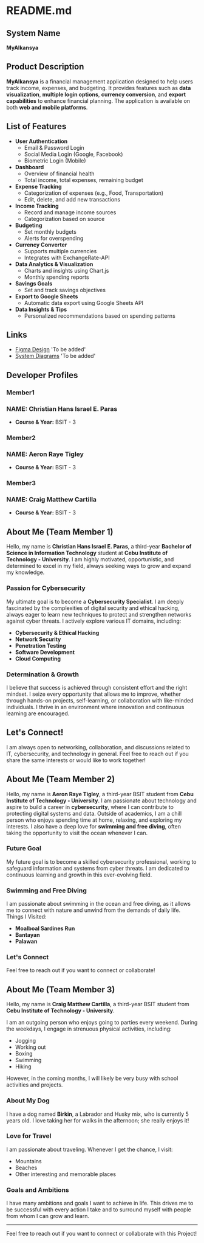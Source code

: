 # README.md

## System Name
**MyAlkansya**

## Product Description
**MyAlkansya** is a financial management application designed to help users track income, expenses, and budgeting. It provides features such as **data visualization**, **multiple login options**, **currency conversion**, and **export capabilities** to enhance financial planning. The application is available on both **web and mobile platforms**.

## List of Features
- **User Authentication**
  - Email & Password Login
  - Social Media Login (Google, Facebook)
  - Biometric Login (Mobile)
- **Dashboard**
  - Overview of financial health
  - Total income, total expenses, remaining budget
- **Expense Tracking**
  - Categorization of expenses (e.g., Food, Transportation)
  - Edit, delete, and add new transactions
- **Income Tracking**
  - Record and manage income sources
  - Categorization based on source
- **Budgeting**
  - Set monthly budgets
  - Alerts for overspending
- **Currency Converter**
  - Supports multiple currencies
  - Integrates with ExchangeRate-API
- **Data Analytics & Visualization**
  - Charts and insights using Chart.js
  - Monthly spending reports
- **Savings Goals**
  - Set and track savings objectives
- **Export to Google Sheets**
  - Automatic data export using Google Sheets API
- **Data Insights & Tips**
  - Personalized recommendations based on spending patterns

## Links
- [Figma Design](#) 'To be added'
- [System Diagrams](#) 'To be added'


## Developer Profiles

### Member1
### NAME: Christian Hans Israel E. Paras
- **Course & Year:** BSIT - 3

### Member2
### NAME: Aeron Raye Tigley
- **Course & Year:** BSIT - 3

### Member3
### NAME: Craig Matthew Cartilla
- **Course & Year:** BSIT - 3


## About Me (Team Member 1)

Hello, my name is **Christian Hans Israel E. Paras**, a third-year **Bachelor of Science in Information Technology** student at **Cebu Institute of Technology - University**. I am highly motivated, opportunistic, and determined to excel in my field, always seeking ways to grow and expand my knowledge.

### Passion for Cybersecurity
My ultimate goal is to become a **Cybersecurity Specialist**. I am deeply fascinated by the complexities of digital security and ethical hacking, always eager to learn new techniques to protect and strengthen networks against cyber threats. I actively explore various IT domains, including:

- **Cybersecurity & Ethical Hacking**
- **Network Security**
- **Penetration Testing**
- **Software Development**
- **Cloud Computing**

### Determination & Growth
I believe that success is achieved through consistent effort and the right mindset. I seize every opportunity that allows me to improve, whether through hands-on projects, self-learning, or collaboration with like-minded individuals. I thrive in an environment where innovation and continuous learning are encouraged.

## Let's Connect!
I am always open to networking, collaboration, and discussions related to IT, cybersecurity, and technology in general. Feel free to reach out if you share the same interests or would like to work together!


## About Me (Team Member 2)

Hello, my name is **Aeron Raye Tigley**, a third-year BSIT student from **Cebu Institute of Technology - University**. I am passionate about technology and aspire to build a career in **cybersecurity**, where I can contribute to protecting digital systems and data. Outside of academics, I am a chill person who enjoys spending time at home, relaxing, and exploring my interests. I also have a deep love for **swimming and free diving**, often taking the opportunity to visit the ocean whenever I can.

### Future Goal
My future goal is to become a skilled cybersecurity professional, working to safeguard information and systems from cyber threats. I am dedicated to continuous learning and growth in this ever-evolving field.

### Swimming and Free Diving
I am passionate about swimming in the ocean and free diving, as it allows me to connect with nature and unwind from the demands of daily life. 
Things I Visited:
- **Moalboal Sardines Run** 
- **Bantayan** 
- **Palawan** 

### Let's Connect
Feel free to reach out if you want to connect or collaborate!

## About Me (Team Member 3)

Hello, my name is **Craig Matthew Cartilla**, a third-year BSIT student from **Cebu Institute of Technology - University**. 

I am an outgoing person who enjoys going to parties every weekend. During the weekdays, I engage in strenuous physical activities, including:

- Jogging
- Working out
- Boxing
- Swimming
- Hiking

However, in the coming months, I will likely be very busy with school activities and projects.

### About My Dog
I have a dog named **Birkin**, a Labrador and Husky mix, who is currently 5 years old. I love taking her for walks in the afternoon; she really enjoys it!

### Love for Travel
I am passionate about traveling. Whenever I get the chance, I visit:

- Mountains
- Beaches
- Other interesting and memorable places

### Goals and Ambitions
I have many ambitions and goals I want to achieve in life. This drives me to be successful with every action I take and to surround myself with people from whom I can grow and learn.

---

Feel free to reach out if you want to connect or collaborate with this Project!
